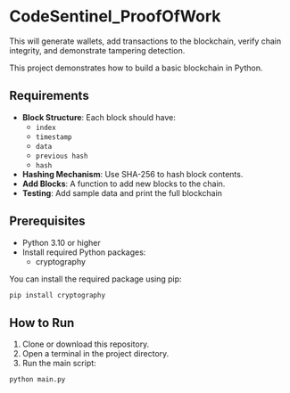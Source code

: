 # CodeSentinel_ProofOfWork

This will generate wallets, add transactions to the blockchain, verify chain integrity, and demonstrate tampering detection.

This project demonstrates how to build a basic blockchain in Python.

## Requirements

- **Block Structure**: Each block should have:
  - `index`
  - `timestamp`
  - `data`
  - `previous hash`
  - `hash`
- **Hashing Mechanism**: Use SHA-256 to hash block contents.
- **Add Blocks**: A function to add new blocks to the chain.
- **Testing**: Add sample data and print the full blockchain

[//]: # (How to Run the Code)

## Prerequisites

- Python 3.10 or higher
- Install required Python packages:
  - cryptography

You can install the required package using pip:

```bash
pip install cryptography
```

## How to Run

1. Clone or download this repository.
2. Open a terminal in the project directory.
3. Run the main script:

```bash
python main.py
```
